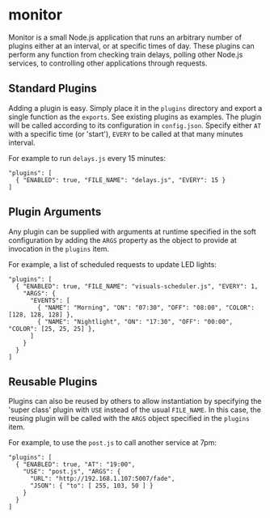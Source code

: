# monitor

Monitor is a small Node.js application that runs an arbitrary number of plugins
either at an interval, or at specific times of day. These plugins can perform
any function from checking train delays, polling other Node.js services, to
controlling other applications through requests.


## Standard Plugins

Adding a plugin is easy. Simply place it in the `plugins` directory and export a
single function as the `exports`. See existing plugins as examples. The plugin
will be called according to its configuration in `config.json`. Specify either
`AT` with a specific time (or 'start'), `EVERY` to be called at that many minutes
interval.

For example to run `delays.js` every 15 minutes:

```
"plugins": [
  { "ENABLED": true, "FILE_NAME": "delays.js", "EVERY": 15 }
]
```


## Plugin Arguments

Any plugin can be supplied with arguments at runtime specified in the soft
configuration by adding the `ARGS` property as the object to provide at
invocation in the `plugins` item.

For example, a list of scheduled requests to update LED lights:

```
"plugins": [
  { "ENABLED": true, "FILE_NAME": "visuals-scheduler.js", "EVERY": 1,
    "ARGS": {
      "EVENTS": [
        { "NAME": "Morning", "ON": "07:30", "OFF": "08:00", "COLOR": [128, 128, 128] },
        { "NAME": "Nightlight", "ON": "17:30", "OFF": "00:00", "COLOR": [25, 25, 25] },
      ]
    }
  }
]
```


## Reusable Plugins

Plugins can also be reused by others to allow instantiation by specifying the
'super class' plugin with `USE` instead of the usual `FILE_NAME`. In this case,
the reusing plugin will be called with the `ARGS` object specified in the
`plugins` item.

For example, to use the `post.js` to call another service at 7pm:

```
"plugins": [
  { "ENABLED": true, "AT": "19:00",
    "USE": "post.js", "ARGS": {
      "URL": "http://192.168.1.107:5007/fade",
      "JSON": { "to": [ 255, 103, 50 ] }
    }
  }
]
```
